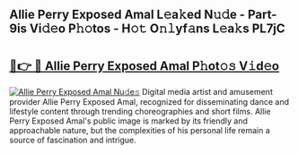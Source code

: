 ## Allie Perry Exposed Amal L𝚎a𝚔ed N𝚞𝚍e - Part-9is Vi𝚍𝚎o P𝚑𝚘tos - H𝚘𝚝 O𝚗𝚕yf𝚊ns L𝚎a𝚔s PL7jC

# <h2><a href="http://kf8on1l.oniu.top/?m=Allie+Perry+Exposed+Amal">🔗👉 🔴 Allie Perry Exposed Amal P𝚑ot𝚘𝚜 V𝚒d𝚎o</a></h2>

[![Allie Perry Exposed Amal Nu𝚍e𝚜](https://i.imgur.com/0qMVB7G.gif)](http://kf8on1l.oniu.top/?m=Allie+Perry+Exposed+Amal)
Digital media artist and amusement provider Allie Perry Exposed Amal, recognized for disseminating dance and lifestyle content through trending choreographies and short films. Allie Perry Exposed Amal's public image is marked by its friendly and approachable nature, but the complexities of his personal life remain a source of fascination and intrigue.  

